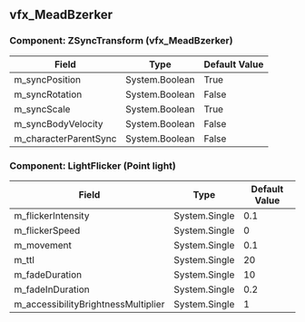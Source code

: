 ## vfx_MeadBzerker

### Component: ZSyncTransform (vfx_MeadBzerker)

|Field|Type|Default Value|
|-----|----|-------------|
|m_syncPosition|System.Boolean|True|
|m_syncRotation|System.Boolean|False|
|m_syncScale|System.Boolean|True|
|m_syncBodyVelocity|System.Boolean|False|
|m_characterParentSync|System.Boolean|False|

### Component: LightFlicker (Point light)

|Field|Type|Default Value|
|-----|----|-------------|
|m_flickerIntensity|System.Single|0.1|
|m_flickerSpeed|System.Single|0|
|m_movement|System.Single|0.1|
|m_ttl|System.Single|20|
|m_fadeDuration|System.Single|10|
|m_fadeInDuration|System.Single|0.2|
|m_accessibilityBrightnessMultiplier|System.Single|1|

